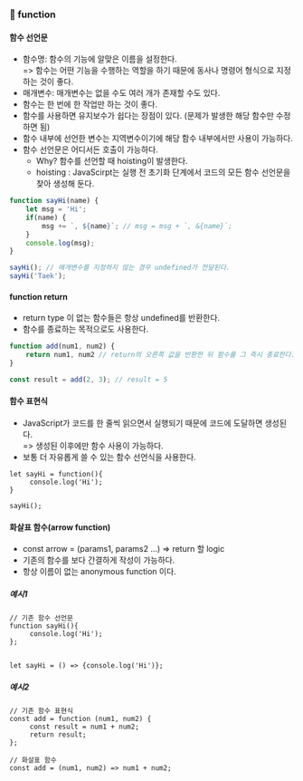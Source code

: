 ### 📑 function

#### 함수 선언문

* 함수명: 함수의 기능에 알맞은 이름을 설정한다. <br>=> 함수는 어떤 기능을 수행하는 역할을 하기 때문에 동사나 명령어 형식으로 지정하는 것이 좋다.
* 매개변수: 매개변수는 없을 수도 여러 개가 존재할 수도 있다.
* 함수는 한 번에 한 작업만 하는 것이 좋다.
* 함수를 사용하면 유지보수가 쉽다는 장점이 있다. (문제가 발생한 해당 함수만 수정하면 됨)
* 함수 내부에 선언한 변수는 지역변수이기에 해당 함수 내부에서만 사용이 가능하다.
* 함수 선언문은 어디서든 호출이 가능하다.
    * Why? 함수를 선언할 때 hoisting이 발생한다.  
    * hoisting : JavaScirpt는 실행 전 초기화 단계에서 코드의 모든 함수 선언문을 찾아 생성해 둔다.

```javascript
function sayHi(name) {
    let msg = 'Hi';
    if(name) {
        msg += `, ${name}`; // msg = msg + `, &{name}`;
    }
    console.log(msg);
}

sayHi(); // 매개변수를 지정하지 않는 경우 undefined가 전달된다.
sayHi('Taek');
```

#### function return

* return type 이 없는 함수들은 항상 undefined를 반환한다.
* 함수를 종료하는 목적으로도 사용한다.

```javascript
function add(num1, num2) {
    return num1, num2 // return의 오른쪽 값을 반환한 뒤 함수를 그 즉시 종료한다.
}

const result = add(2, 3); // result = 5
```

#### 함수 표현식

* JavaScript가 코드를 한 줄씩 읽으면서 실행되기 때문에 코드에 도달하면 생성된다.<br>=> 생성된 이후에만 함수 사용이 가능하다.
* 보통 더 자유롭게 쓸 수 있는 함수 선언식을 사용한다.

```javascirpt
let sayHi = function(){
     console.log('Hi');
}

sayHi();
```

#### 화살표 함수(arrow function)

* const arrow = (params1, params2 ...) => return 할 logic
* 기존의 함수를 보다 간결하게 작성이 가능하다.
* 항상 이름이 없는 anonymous function 이다.

##### 예시1

```javascirpt
// 기존 함수 선언문
function sayHi(){
     console.log('Hi');
};


let sayHi = () => {console.log('Hi')};
```

##### 예시2

```javascirpt
// 기존 함수 표현식
const add = function (num1, num2) {
     const result = num1 + num2;
     return result;
};

// 화살표 함수
const add = (num1, num2) => num1 + num2;
```
